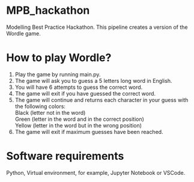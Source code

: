 # MPB_hackathon
Modelling Best Practice Hackathon. This pipeline creates a version of the Wordle game.  

# How to play Wordle?

1. Play the game by running main.py.
2. The game will ask you to guess a 5 letters long word in English.   
3. You will have 6 attempts to guess the correct word.
4. The game will exit if you have guessed the correct word. 
5. The game will continue and returns each character in your guess with the following colors:  
Black (letter not in the word)  
Green (letter in the word and in the correct position)  
Yellow (letter in the word but in the wrong position)  
6. The game will exit if maximum guesses have been reached.

# Software requirements
Python, Virtual environment, for example, Jupyter Notebook or VSCode. 